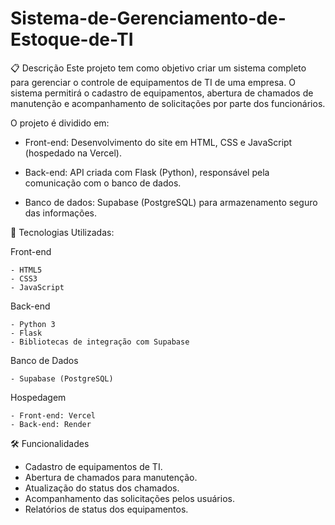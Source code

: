 # Sistema-de-Gerenciamento-de-Estoque-de-TI

📋 Descrição
Este projeto tem como objetivo criar um sistema completo para gerenciar o controle de equipamentos de TI de uma empresa.
O sistema permitirá o cadastro de equipamentos, abertura de chamados de manutenção e acompanhamento de solicitações por parte dos funcionários.

O projeto é dividido em:

- Front-end: Desenvolvimento do site em HTML, CSS e JavaScript (hospedado na Vercel).

- Back-end: API criada com Flask (Python), responsável pela comunicação com o banco de dados.

- Banco de dados: Supabase (PostgreSQL) para armazenamento seguro das informações.


🚀 Tecnologias Utilizadas:

  Front-end
  
    - HTML5
    - CSS3
    - JavaScript
  
  Back-end
  
    - Python 3
    - Flask
    - Bibliotecas de integração com Supabase

  Banco de Dados
  
    - Supabase (PostgreSQL)

  Hospedagem
  
    - Front-end: Vercel
    - Back-end: Render

🛠 Funcionalidades
  - Cadastro de equipamentos de TI.
  - Abertura de chamados para manutenção.
  - Atualização do status dos chamados.
  - Acompanhamento das solicitações pelos usuários.
  - Relatórios de status dos equipamentos.
